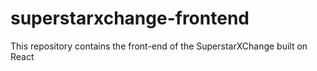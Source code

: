 # superstarxchange-frontend
This repository contains the front-end of the SuperstarXChange built on React
